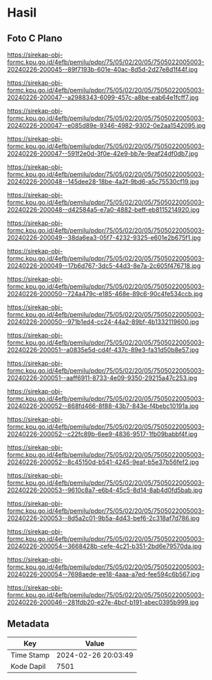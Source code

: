 # Hasil

## Foto C Plano

https://sirekap-obj-formc.kpu.go.id/4efb/pemilu/pdpr/75/05/02/20/05/7505022005003-20240226-200045--89f7193b-601e-40ac-8d5d-2d27e8d1f44f.jpg

https://sirekap-obj-formc.kpu.go.id/4efb/pemilu/pdpr/75/05/02/20/05/7505022005003-20240226-200047--a2988343-6099-457c-a8be-eab64e1fcff7.jpg

https://sirekap-obj-formc.kpu.go.id/4efb/pemilu/pdpr/75/05/02/20/05/7505022005003-20240226-200047--e085d89e-9346-4982-9302-0e2aa1542095.jpg

https://sirekap-obj-formc.kpu.go.id/4efb/pemilu/pdpr/75/05/02/20/05/7505022005003-20240226-200047--591f2e0d-3f0e-42e9-bb7e-9eaf24df0db7.jpg

https://sirekap-obj-formc.kpu.go.id/4efb/pemilu/pdpr/75/05/02/20/05/7505022005003-20240226-200048--145dee28-18be-4a2f-9bd6-a5c75530cf19.jpg

https://sirekap-obj-formc.kpu.go.id/4efb/pemilu/pdpr/75/05/02/20/05/7505022005003-20240226-200048--d42584a5-e7a0-4882-beff-eb8115214920.jpg

https://sirekap-obj-formc.kpu.go.id/4efb/pemilu/pdpr/75/05/02/20/05/7505022005003-20240226-200049--38da6ea3-05f7-4232-9325-e601e2b675f1.jpg

https://sirekap-obj-formc.kpu.go.id/4efb/pemilu/pdpr/75/05/02/20/05/7505022005003-20240226-200049--17b6d767-3dc5-44d3-8e7a-2c605f476718.jpg

https://sirekap-obj-formc.kpu.go.id/4efb/pemilu/pdpr/75/05/02/20/05/7505022005003-20240226-200050--724a479c-e185-468e-89c6-90c4fe534ccb.jpg

https://sirekap-obj-formc.kpu.go.id/4efb/pemilu/pdpr/75/05/02/20/05/7505022005003-20240226-200050--971b1ed4-cc24-44a2-89bf-4b1332119600.jpg

https://sirekap-obj-formc.kpu.go.id/4efb/pemilu/pdpr/75/05/02/20/05/7505022005003-20240226-200051--a0835e5d-cd4f-437c-89e3-fa31d50b8e57.jpg

https://sirekap-obj-formc.kpu.go.id/4efb/pemilu/pdpr/75/05/02/20/05/7505022005003-20240226-200051--aaff6911-8733-4e09-9350-29215a47c253.jpg

https://sirekap-obj-formc.kpu.go.id/4efb/pemilu/pdpr/75/05/02/20/05/7505022005003-20240226-200052--868fd466-8f88-43b7-843e-f4bebc10191a.jpg

https://sirekap-obj-formc.kpu.go.id/4efb/pemilu/pdpr/75/05/02/20/05/7505022005003-20240226-200052--c22fc89b-6ee9-4836-9517-1fb09babbf4f.jpg

https://sirekap-obj-formc.kpu.go.id/4efb/pemilu/pdpr/75/05/02/20/05/7505022005003-20240226-200052--8c45150d-b541-4245-9eaf-b5e37b56fef2.jpg

https://sirekap-obj-formc.kpu.go.id/4efb/pemilu/pdpr/75/05/02/20/05/7505022005003-20240226-200053--9610c8a7-e6b4-45c5-8d14-8ab4d0fd5bab.jpg

https://sirekap-obj-formc.kpu.go.id/4efb/pemilu/pdpr/75/05/02/20/05/7505022005003-20240226-200053--8d5a2c01-9b5a-4d43-bef6-2c318af7d786.jpg

https://sirekap-obj-formc.kpu.go.id/4efb/pemilu/pdpr/75/05/02/20/05/7505022005003-20240226-200054--3668428b-cefe-4c21-b351-2bd6e79570da.jpg

https://sirekap-obj-formc.kpu.go.id/4efb/pemilu/pdpr/75/05/02/20/05/7505022005003-20240226-200054--7698aede-ee18-4aaa-a7ed-fee594c6b567.jpg

https://sirekap-obj-formc.kpu.go.id/4efb/pemilu/pdpr/75/05/02/20/05/7505022005003-20240226-200046--281fdb20-e27e-4bcf-b191-abec0395b999.jpg


## Metadata

| Key        | Value               |
| ---------- | ------------------- |
| Time Stamp | 2024-02-26 20:03:49 |
| Kode Dapil | 7501                |




